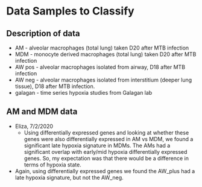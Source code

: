 # Data Samples to Classify

## Description of data

- AM - alveolar macrophages (total lung) taken D20 after MTB infection
- MDM - monocyte derived macrophages (total lung) taken D20 after MTB infection
- AW pos - alveolar macrophages isolated from airway, D18 after MTB infection
- AW neg - alveolar macrophages isolated from interstitium (deeper lung tissue), D18 after MTB infection.
- galagan - time series hypoxia studies from Galagan lab

## AM and MDM data
- Eliza, 7/2/2020
  - Using differentially expressed genes and looking at whether these genes were also differentially expressed in AM vs MDM, we found a significant late hypoxia signature in MDMs. 
The AMs had a significant overlap with early/mid hypoxia differentially expressed genes. So, my expectation was that there would be a difference in terms of hypoxia state.
 - Again, using differentially expressed genes we found the AW_plus had a late hypoxia signature, but not the AW_neg.
